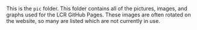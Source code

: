 This is the `pic` folder. This folder contains all of the pictures, images, and graphs used for the LCR GitHub Pages. These images are often rotated on the website, so many are listed which are not currently in use.  
